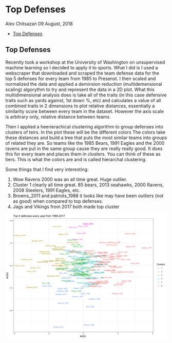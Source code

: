 Top Defenses
================
Alex Chitsazan
09 August, 2018

-   [Top Defenses](#top-defenses)

Top Defenses
------------

Recently took a workshop at the University of Washington on unsupervised machine learning so I decided to apply it to sports. What I did is I used a webscraper that downloaded and scraped the team defense data for the top 5 defenses for every team from 1985 to Presenst. I then scaled and normalized the data and applied a deminsion reduction (multidemensional scaling) algorythm to try and represent the data in a 2D plot. What this multidimensional analysis does is take all of the traits (in this case defensive traits such as yards against, 1st down %, etc) and calculates a value of all combined traits in 2 dimensions to plot relative distances, essentially a similarity score between every team in the dataset. However the axis scale is arbitrary only, relative distance between teams.

Then I applied a heerierachical clustering algorithm to group defenses into clusters of teirs. In the plot these will be the different colors The colors take these distances and build a tree that puts the most similar teams into groups of related they are. So teams like the 1985 Bears, 1991 Eagles and the 2000 ravens are put in the same group cause they are really really good. It does this for every team and places them in clusters. You can think of these as tiers. This is what the colors are and is called hierarchal clustering.

Some things that I find very interesting:

1.  Wow Ravens 2000 was an all time great. Huge outlier.
2.  Cluster 1 clearly all time great. 85 bears, 2013 seahawks, 2000 Ravens, 2008 Steelers, 1991 Eagles, etc.
3.  Browns\_2011 and patriots\_1988 it looks like may have been outliers (not as good) when compared to top defenses.
4.  Jags and Vikings from 2017 both made top cluster

![](README_files/figure-markdown_github/Defenses-1.png)
